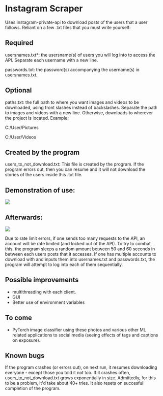 # Instagram Scraper
Uses instagram-private-api to download posts of the users that a user follows. Reliant on a few .txt files that you must write yourself:

## Required

usersnames.txt*: the usersname(s) of users you will log into to access the API. Separate each username with a new line.

passwords.txt: the password(s) accompanying the username(s) in usersnames.txt. 

## Optional

paths.txt: the full path to where you want images and videos to be downloaded, using front slashes instead of backslashes. Separate the path to images and videos with a new line. Otherwise, downloads to wherever the project is located. Example: 

C:/User/Pictures

C:/User/Videos

## Created by the program
users_to_not_download.txt: This file is created by the program. If the program errors out, then you can resume and it will not download the stories of the users inside this .txt file.


## Demonstration of use:

![](https://i.imgur.com/bSH3GfI.gif)


## Afterwards:

![](https://i.imgur.com/fj1vJLR.png)



Due to rate limit errors, if one sends too many requests to the API, an account will be rate limited (and locked out of the API). To try to combat this, the program sleeps a random amount between 50 and 60 seconds in between each users posts that it accesses. If one has multiple accounts to download with and inputs them into usernames.txt and passwords.txt, the program will attempt to log into each of them sequentially.

## Possible improvements

  * multithreading with each client.
  * GUI 
  * Better use of environment variables



## To come

  * PyTorch image classifier using these photos and various other ML related applications to social media (seeing effects of tags and captions on exposure).



## Known bugs 

If the program crashes (or errors out), on next run, it resumes downloading everyone - except those you told it not too. If it crashes often, users_to_not_download.txt grows exponentially in size. Admittedly, for this to be a problem, it'd take about 40+ tries. It also resets on succesful completion of the program.
